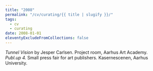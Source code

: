 ```yaml
---
title: "2008"
permalink: "/cv/curating/{{ title | slugify }}/"
tags:
  - cv
  - curating
date: 2008-01-01
eleventyExcludeFromCollections: false
---
```


<em>Tunnel Vision</em> by Jesper Carlsen. Project room, Aarhus Art Academy.<br>
<em>Publ.up 4.</em> Small press fair for art publishers. Kasernescenen, Aarhus University.